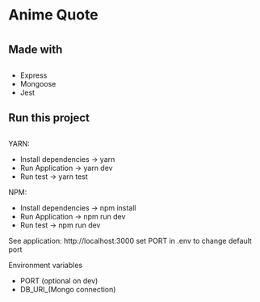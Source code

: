 # Anime Quote <h1>

## Made with <h2>

* Express
* Mongoose
* Jest

## Run this project <h2>

YARN:

* Install dependencies -> yarn
* Run Application -> yarn dev
* Run test -> yarn test

NPM:  

* Install dependencies -> npm install
* Run Application -> npm run dev
* Run test -> npm run dev

See application: http://localhost:3000 set PORT in .env to change default port

Environment variables

* PORT (optional on dev)
* DB_URI_(Mongo connection)
